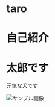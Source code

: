 # taro
<html>
<h1 class="cps-post-title entry-title" itemprop="headline">自己紹介</h1>
							</header>
  </head>
  <body>
    <h1>太郎です</h1>
    <p>元気な犬です</p>
<img src="https://free-materials.com/adm/wp-content/uploads/2019/01/adpDSC_2004-750x500.jpg" alt="サンプル画像">
</html>
